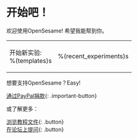 # 开始吧！

欢迎使用OpenSesame! 希望我能帮到你。

<table><tr><td>

开始新实验:<br />
%(templates)s

</td><td>

%(recent_experiments)s

</td></tr></table>

想要支持OpenSesame？Easy!

[通过PayPal捐款](https://www.paypal.com/cgi-bin/webscr?cmd=_s-xclick&hosted_button_id=QEWKSAY4WMKRW){: .important-button}

或了解更多：

[浏览教程文件](http://osdoc.cogsci.nl){: .button}<br />
[在论坛上提问](http://forum.cogsci.nl){: .button}<br />
